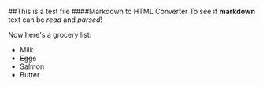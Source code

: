##This is a test file
####Markdown to HTML Converter
To see if **markdown** text can be _read_ and _parsed_!

Now here's a grocery list:
* Milk
* ~~Eggs~~
* Salmon
* Butter
